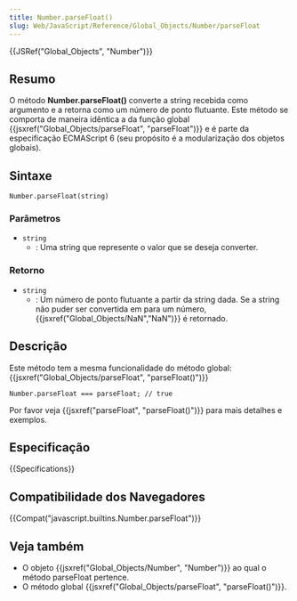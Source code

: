```yaml
---
title: Number.parseFloat()
slug: Web/JavaScript/Reference/Global_Objects/Number/parseFloat
---
```


{{JSRef("Global_Objects", "Number")}}

## Resumo

O método **Number.parseFloat()** converte a string recebida como argumento e a retorna como um número de ponto flutuante. Este método se comporta de maneira idêntica a da função global {{jsxref("Global_Objects/parseFloat", "parseFloat")}} e é parte da especificação ECMAScript 6 (seu propósito é a modularização dos objetos globais).

## Sintaxe

```
Number.parseFloat(string)
```

### Parâmetros

- `string`
  - : Uma string que represente o valor que se deseja converter.

### Retorno

- `string`
  - : Um número de ponto flutuante a partir da string dada. Se a string não puder ser convertida em para um número, {{jsxref("Global_Objects/NaN","NaN")}} é retornado.

## Descrição

Este método tem a mesma funcionalidade do método global: {{jsxref("Global_Objects/parseFloat", "parseFloat()")}}

```
Number.parseFloat === parseFloat; // true
```

Por favor veja {{jsxref("parseFloat", "parseFloat()")}} para mais detalhes e exemplos.

## Especificação

{{Specifications}}

## Compatibilidade dos Navegadores

{{Compat("javascript.builtins.Number.parseFloat")}}

## Veja também

- O objeto {{jsxref("Global_Objects/Number", "Number")}} ao qual o método parseFloat pertence.
- O método global {{jsxref("Global_Objects/parseFloat", "parseFloat()")}}.
